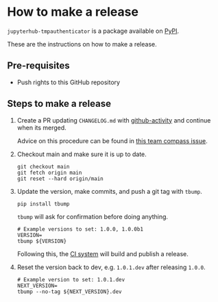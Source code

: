 # How to make a release

`jupyterhub-tmpauthenticator` is a package available on [PyPI].

These are the instructions on how to make a release.

## Pre-requisites

- Push rights to this GitHub repository

## Steps to make a release

1. Create a PR updating `CHANGELOG.md` with [github-activity] and continue when
   its merged.

   Advice on this procedure can be found in [this team compass
   issue](https://github.com/jupyterhub/team-compass/issues/563).

2. Checkout main and make sure it is up to date.

   ```shell
   git checkout main
   git fetch origin main
   git reset --hard origin/main
   ```

3. Update the version, make commits, and push a git tag with `tbump`.

   ```shell
   pip install tbump
   ```

   `tbump` will ask for confirmation before doing anything.

   ```shell
   # Example versions to set: 1.0.0, 1.0.0b1
   VERSION=
   tbump ${VERSION}
   ```

   Following this, the [CI system] will build and publish a release.

4. Reset the version back to dev, e.g. `1.0.1.dev` after releasing `1.0.0`.

   ```shell
   # Example version to set: 1.0.1.dev
   NEXT_VERSION=
   tbump --no-tag ${NEXT_VERSION}.dev
   ```

[github-activity]: https://github.com/executablebooks/github-activity
[pypi]: https://pypi.org/project/jupyterhub-nativeauthenticator/
[ci system]: https://github.com/jupyterhub/jupyterhub-nativeauthenticator/actions/workflows/release.yaml
